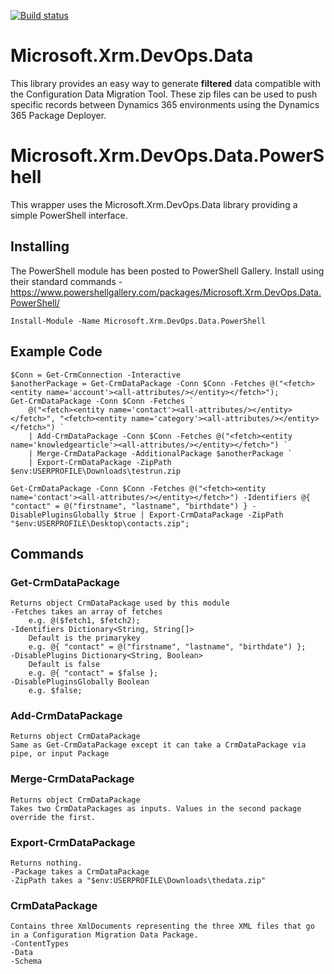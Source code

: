 
[![Build status](https://ci.appveyor.com/api/projects/status/xr9wvx7f38wgblnn?svg=true)](https://ci.appveyor.com/project/abvogel/microsoft-xrm-devops-data)

# Microsoft.Xrm.DevOps.Data
This library provides an easy way to generate **filtered** data compatible with the Configuration Data Migration Tool. These zip files can be used to push specific records between Dynamics 365 environments using the Dynamics 365 Package Deployer.

# Microsoft.Xrm.DevOps.Data.PowerShell
This wrapper uses the Microsoft.Xrm.DevOps.Data library providing a simple PowerShell interface.

## Installing
The PowerShell module has been posted to PowerShell Gallery. Install using their standard commands - 
https://www.powershellgallery.com/packages/Microsoft.Xrm.DevOps.Data.PowerShell/

    Install-Module -Name Microsoft.Xrm.DevOps.Data.PowerShell

## Example Code
    $Conn = Get-CrmConnection -Interactive
    $anotherPackage = Get-CrmDataPackage -Conn $Conn -Fetches @("<fetch><entity name='account'><all-attributes/></entity></fetch>");
    Get-CrmDataPackage -Conn $Conn -Fetches `
        @("<fetch><entity name='contact'><all-attributes/></entity></fetch>", "<fetch><entity name='category'><all-attributes/></entity></fetch>") `
        | Add-CrmDataPackage -Conn $Conn -Fetches @("<fetch><entity name='knowledgearticle'><all-attributes/></entity></fetch>") `
        | Merge-CrmDataPackage -AdditionalPackage $anotherPackage `
        | Export-CrmDataPackage -ZipPath $env:USERPROFILE\Downloads\testrun.zip
    
    Get-CrmDataPackage -Conn $Conn -Fetches @("<fetch><entity name='contact'><all-attributes/></entity></fetch>") -Identifiers @{ "contact" = @("firstname", "lastname", "birthdate") } -DisablePluginsGlobally $true | Export-CrmDataPackage -ZipPath "$env:USERPROFILE\Desktop\contacts.zip";
## Commands
### Get-CrmDataPackage
    Returns object CrmDataPackage used by this module
    -Fetches takes an array of fetches 
        e.g. @($fetch1, $fetch2);
    -Identifiers Dictionary<String, String[]>
        Default is the primarykey
        e.g. @{ "contact" = @("firstname", "lastname", "birthdate") };
    -DisablePlugins Dictionary<String, Boolean>
        Default is false
        e.g. @{ "contact" = $false };
    -DisablePluginsGlobally Boolean
        e.g. $false;

### Add-CrmDataPackage
    Returns object CrmDataPackage
    Same as Get-CrmDataPackage except it can take a CrmDataPackage via pipe, or input Package

### Merge-CrmDataPackage
    Returns object CrmDataPackage
    Takes two CrmDataPackages as inputs. Values in the second package override the first.

### Export-CrmDataPackage
    Returns nothing.
    -Package takes a CrmDataPackage
    -ZipPath takes a "$env:USERPROFILE\Downloads\thedata.zip"

### CrmDataPackage
    Contains three XmlDocuments representing the three XML files that go in a Configuration Migration Data Package.
    -ContentTypes
    -Data
    -Schema
